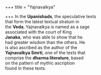 +++
title = "Yajnavalkya"

+++
In the **Upanishads**, the speculative texts  
that form the latest textual stratum in  
the **Veda**, Yajnavalkya is named as a sage  
associated with the court of King  
**Janaka**, who was able to show that he  
had greater wisdom than the others. He  
is also ascribed as the author of the  
**Yajnavalkya Smrti**, one of the texts that  
comprise the **dharma literature**, based  
on the pattern of mythic ascription  
found in these texts.
